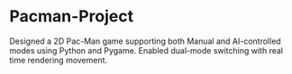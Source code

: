 # Pacman-Project
Designed a 2D Pac-Man game supporting both Manual and AI-controlled modes using Python and Pygame. Enabled dual-mode switching with real time rendering movement.
